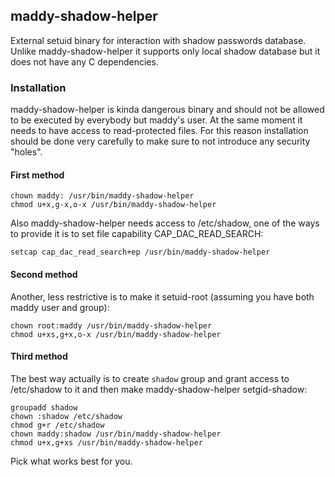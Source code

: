 ## maddy-shadow-helper

External setuid binary for interaction with shadow passwords database.
Unlike maddy-shadow-helper it supports only local shadow database but it does
not have any C dependencies.

### Installation

maddy-shadow-helper is kinda dangerous binary and should not be allowed to be
executed by everybody but maddy's user. At the same moment it needs to have
access to read-protected files. For this reason installation should be done
very carefully to make sure to not introduce any security "holes".

#### First method

```shell
chown maddy: /usr/bin/maddy-shadow-helper
chmod u+x,g-x,o-x /usr/bin/maddy-shadow-helper
```

Also maddy-shadow-helper needs access to /etc/shadow, one of the ways to provide
it is to set file capability CAP_DAC_READ_SEARCH:
```
setcap cap_dac_read_search+ep /usr/bin/maddy-shadow-helper
```

#### Second method

Another, less restrictive is to make it setuid-root (assuming you have both maddy user and group):
```
chown root:maddy /usr/bin/maddy-shadow-helper
chmod u+xs,g+x,o-x /usr/bin/maddy-shadow-helper
```

#### Third method

The best way actually is to create `shadow` group and grant access to
/etc/shadow to it and then make maddy-shadow-helper setgid-shadow:
```
groupadd shadow
chown :shadow /etc/shadow
chmod g+r /etc/shadow
chown maddy:shadow /usr/bin/maddy-shadow-helper
chmod u+x,g+xs /usr/bin/maddy-shadow-helper
```

Pick what works best for you.
